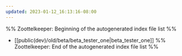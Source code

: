 ```yaml
---
updated: 2023-01-12_16:13:16-08:00
---
```

%% Zoottelkeeper: Beginning of the autogenerated index file list  %%
-  [[public(dev)/old/beta/beta_tester_one|beta_tester_one]]
%% Zoottelkeeper: End of the autogenerated index file list  %%
